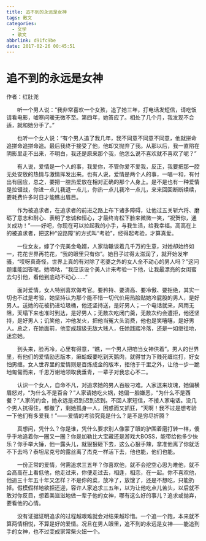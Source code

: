 ```yaml
---
title: 追不到的永远是女神
tags: 散文
categories:
  - 文学
  - 散文
abbrlink: d91fc9be
date: 2017-02-26 00:45:51
---
```

# 追不到的永远是女神

 作者：红肚兜　　

&emsp;&emsp;听一个男人说：“我非常喜欢一个女孩，追了她三年，打电话发短信，请吃饭请看电影，嘘寒问暖无微不至。第四年，她答应了。相处了几个月，我发现不合适，就和她分手了。”

&emsp;&emsp;也听一个女人说：“有个男人追了我几年，我不同意不同意不同意，他就拼命追拼命追拼命追。最后我终于接受了他，他却又抛弃了我。从那以后，我一直陷在阴影里走不出来，不明白，我还是原来那个我，他怎么说不喜欢就不喜欢了呢？”

&emsp;&emsp;有人说，爱情是一个人的事，我爱你，不管你爱不爱我，反正，我要把那一腔无处安放的热情与激情挥发出来。也有人说，爱情是两个人的事，一唱一和，有付出有回应，总之，要把一腔热爱放在相对正确的那个人身上。是不是也有一种爱情是拉锯战，你进一点儿我退一点儿，你热一点儿我冷一点儿，来来回回断断续续，要耗费许多时日才能瞧出眉目。

&emsp;&emsp;作为被追求者，在追求者的前进之路上布下诸多障碍，让他过五关斩六将、磨砺了意志和耐心、表明了忠诚和恒心，才最终肯松下脸来微微一笑，“祝贺你，通关成功！”——好吧，你现在可以拉起我的小手，与我生活，给我幸福。高高在上的被追求者，把这种“设路障”的方式叫“考验”，经得起考验，才算真爱。

&emsp;&emsp;一位女友，嫁了个完美金龟婿，人家动辙谈着几千万的生意，对她却始终如一，花花世界再花花，“我的眼里只有你”。她日子过得太滋润了，就开始发牢骚，“哎呀真奇怪，世界上真的有对除了老婆之外的女人全不动心的男人吗？”这问题谁能回答呢。她嘀咕，“我应该设个美人计来考验一下他，让我最漂亮的女闺蜜去勾引他，看他到底动不动心……”

&emsp;&emsp;面对爱情，女人特别喜欢做考官。要矜持、要清高、要冷傲、要拒绝，其实一切也不过是考验，她坚持认为那个能不惜一切代价用热脸贴她冷屁股的男人，是好男人。送她的花被扔进垃圾桶，他还坚持送，是好男人；一个电话就来，风雨无阻，天塌下来也准时到达，是好男人；无数次吃闭门羹，无数次约会遭拒，他还坚持，是好男人；讥笑他，冲他发火，把他当冤大头消费，他也是笑嘻嘻，是好男人。总之，在她面前，他变成超级无敌大贱人，任她践踏冷落，还是一如继往地，迷恋她。

&emsp;&emsp;到头来，脸再冷，心里有得意，“瞧，一个男人把咱当女神供着”。男人的世界里，有他们的爱情励志版本，癞蛤蟆要吃到天鹅肉，就得甘为下贱死缠烂打，好女怕男缠。女人世界里的爱情则是百炼成金的版本，拒他于千里之外，让他一步一跪地匍匐而来，千恩万谢地领取我垂青，一辈子对我忠心不二。

&emsp;&emsp;认识一个女人，自命不凡，对追求她的男人百般刁难。人家送来玫瑰，她偏横眉怒对，“为什么不是百合？”人家请她吃火锅，她偏一脸嫌恶，“为什么不是西餐？”人家的约会，她永远是迟到迟到迟到。不回人家短信，不接人家电话。没几个男人抗得住，都撤了，剩她孤身一人，困惑而又抓狂，“天啊！我不过是想考验一下他们有多爱我！”——爱情的考验究竟是什么？是不是穷尽折腾？

&emsp;&emsp;真想问，凭什么？你是谁，凭什么要求别人像蒙了眼的驴围着磨打转一样，傻乎乎地追着你一圈又一圈？你是加勒比大宝藏还是游戏大BOSS，能带给他多少快乐？你手举大锤，他一露头儿，就狠狠砸下去，这么心狠手辣，拿准他离了你就活不下去吗？泰坦尼克号的露丝离了杰克一样活下去，他也能，他们也能。

&emsp;&emsp;一份正常的爱情，何需追求三五年？你喜欢他，就不会挖空心思为难他，就不会高高在上看低他，他走过来，你便走过去，相逢，相恋，在一起。你不喜欢他，他追三十年五十年又怎样？不是你的菜，放冷了，放馊了，还是不想吃，只能扔掉。假模假样地欲拒还迎，容许人家追求三五年，以为让他吃点儿苦头，以后就不敢对你反目，想着美滋滋地做一辈子他的女神，哪有这么好的事儿？追求或抛弃，要看他的心情。

&emsp;&emsp;没有证据证明追求的过程越艰难就会对结果越珍惜。一个追一个跑，本来就不算两情相悦，不算是好的爱情。况且在男人眼里，追不到的永远是女神——能追到手的女神，也不过变成家常柴火妞一个。
